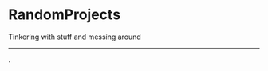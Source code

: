 # RandomProjects
Tinkering with stuff and messing around

----------------------------------------------
.

